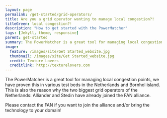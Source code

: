 ```yaml
---
layout: page
permalink: /get-started/grid-operators/
title: Are you a grid operator wanting to manage local congestion?!
titleGreen: local congestion?!
description: "How to get started with the PowerMatcher"
tags: [Jekyll, theme, responsive]
parent: get-started
summary: The PowerMatcher is a great tool for managing local congestion points.
image:
  feature: /images/site/Get Started_website.jpg
  thumbnail: /images/site/Get Started_website.jpg
  credit: Texture Lovers
  creditlink: http://texturelovers.com
---
```


The PowerMatcher is a great tool for managing local congestion points, we have proven this in various test beds in the Netherlands and Bornhol island. This is also the reason why the two biggest grid operators of the Netherlands: Alliander and Stedin have already joined the FAN alliance.

Please contact the FAN if you want to join the alliance and/or bring the technology to your domain!
